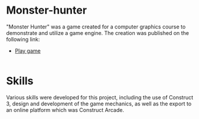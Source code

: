 # Monster-hunter

"Monster Hunter" was a game created for a computer graphics course to demonstrate and utilize a game engine. The creation was published on the following link: 
- [Play game](https://www.construct.net/en/free-online-games/monster-hunter-45519/play)
</br></br>
# Skills
Various skills were developed for this project, including the use of Construct 3, design and development of the game mechanics, as well as the export to an online platform which was Construct Arcade.
